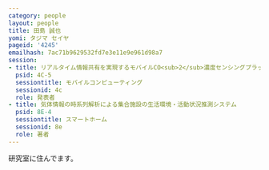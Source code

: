 ```yaml
---
category: people
layout: people
title: 田島 誠也
yomi: タジマ セイヤ
pageid: '4245'
emailhash: 7ac71b9629532fd7e3e11e9e961d98a7
session:
- title: リアルタイム情報共有を実現するモバイルCO<sub>2</sub>濃度センシングプラットフォーム
  psid: 4C-5
  sessiontitle: モバイルコンピューティング
  sessionid: 4c
  role: 発表者
- title: 気体情報の時系列解析による集合施設の生活環境・活動状況推測システム
  psid: 8E-4
  sessiontitle: スマートホーム
  sessionid: 8e
  role: 著者
---
```

研究室に住んでます。
